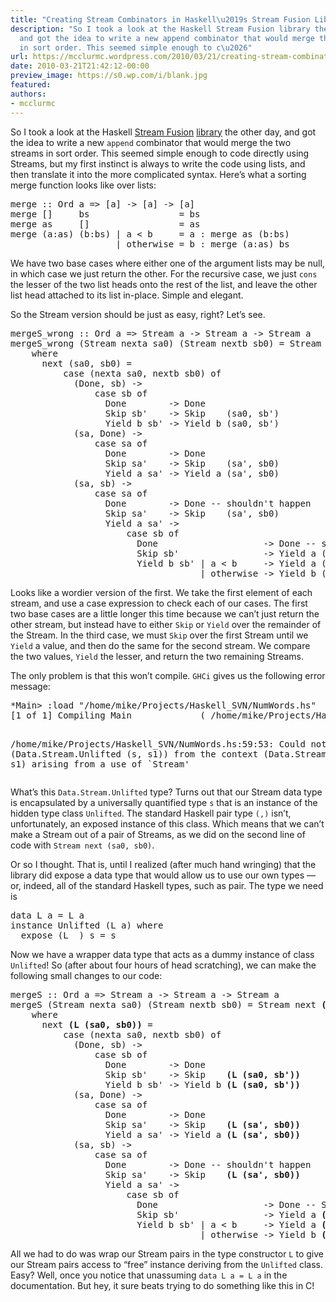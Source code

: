 ```yaml
---
title: "Creating Stream Combinators in Haskell\u2019s Stream Fusion Library"
description: "So I took a look at the Haskell Stream Fusion library the other day,
  and got the idea to write a new append combinator that would merge the two streams
  in sort order. This seemed simple enough to c\u2026"
url: https://mcclurmc.wordpress.com/2010/03/21/creating-stream-combinators/
date: 2010-03-21T21:42:12-00:00
preview_image: https://s0.wp.com/i/blank.jpg
featured:
authors:
- mcclurmc
---
```


<p>So I took a look at the Haskell <a href="http://www.cse.unsw.edu.au/~dons/papers/CLS07.html">Stream Fusion</a> <a href="http://hackage.haskell.org/packages/archive/stream-fusion/0.1.2.2/doc/html/Data-Stream.html">library</a> the other day, and got the idea to write a new <code>append</code> combinator that would merge the two streams in sort order. This seemed simple enough to code directly using Streams, but my first instinct is always to write the code using lists, and then translate it into the more complicated syntax. Here&rsquo;s what a sorting merge function looks like over lists:</p>
<p><code></code></p>
<pre>merge :: Ord a =&gt; [a] -&gt; [a] -&gt; [a]
merge []     bs                 = bs
merge as     []                 = as
merge (a:as) (b:bs) | a &lt; b     = a : merge as (b:bs)
                    | otherwise = b : merge (a:as) bs
</pre>
<p></p>
<p>We have two base cases where either one of the argument lists may be null, in which case we just return the other. For the recursive case, we just <code>cons</code> the lesser of the two list heads onto the rest of the list, and leave the other list head attached to its list in-place. Simple and elegant.</p>
<p>So the Stream version should be just as easy, right? Let&rsquo;s see.</p>
<p><code></code></p>
<pre>mergeS_wrong :: Ord a =&gt; Stream a -&gt; Stream a -&gt; Stream a
mergeS_wrong (Stream nexta sa0) (Stream nextb sb0) = Stream next (sa0, sb0)
    where
      next (sa0, sb0) =
          case (nexta sa0, nextb sb0) of
            (Done, sb) -&gt;
                case sb of
                  Done        -&gt; Done
                  Skip sb'    -&gt; Skip    (sa0, sb')
                  Yield b sb' -&gt; Yield b (sa0, sb')
            (sa, Done) -&gt;
                case sa of
                  Done        -&gt; Done
                  Skip sa'    -&gt; Skip    (sa', sb0)
                  Yield a sa' -&gt; Yield a (sa', sb0)
            (sa, sb) -&gt;
                case sa of 
                  Done        -&gt; Done -- shouldn't happen
                  Skip sa'    -&gt; Skip    (sa', sb0)
                  Yield a sa' -&gt;
                      case sb of
                        Done                    -&gt; Done -- shouldn't happen
                        Skip sb'                -&gt; Yield a (sa', sb')
                        Yield b sb' | a &lt; b     -&gt; Yield a (sa', sb0)
                                    | otherwise -&gt; Yield b (sa0, sb')
</pre>
<p></p>
<p>Looks like a wordier version of the first. We take the first element of each stream, and use a case expression to check each of our cases. The first two base cases are a little longer this time because we can&rsquo;t just return the other stream, but instead have to either <code>Skip</code> or <code>Yield</code> over the remainder of the Stream. In the third case, we must <code>Skip</code> over the first Stream until we <code>Yield</code> a value, and then do the same for the second stream. We compare the two values, <code>Yield</code> the lesser, and return the two remaining Streams.</p>
<p>The only problem is that this won&rsquo;t compile. <code>GHCi</code> gives us the following error message:</p>
<p><code></code></p>
<pre>*Main&gt; :load &quot;/home/mike/Projects/Haskell_SVN/NumWords.hs&quot;
[1 of 1] Compiling Main             ( /home/mike/Projects/Haskell_SVN/NumWords.hs, interpreted )

/home/mike/Projects/Haskell_SVN/NumWords.hs:59:53:
    Could not deduce (Data.Stream.Unlifted (s, s1))
      from the context (Data.Stream.Unlifted s1)
      arising from a use of `Stream'
</pre>
<p></p>
<p>What&rsquo;s this <code>Data.Stream.Unlifted</code> type? Turns out that our Stream data type is encapsulated by a universally quantified type <code>s</code> that is an instance of the hidden type class <code>Unlifted</code>. The standard Haskell pair type <code>(,)</code> isn&rsquo;t, unfortunately, an exposed instance of this class. Which means that we can&rsquo;t make a Stream out of a pair of Streams, as we did on the second line of code with <code>Stream next (sa0, sb0)</code>.</p>
<p>Or so I thought. That is, until I realized (after much hand wringing) that the library did expose a data type that would allow us to use our own types &mdash; or, indeed, all of the standard Haskell types, such as pair. The type we need is</p>
<p><code></code></p>
<pre>data L a = L a
instance Unlifted (L a) where
  expose (L _) s = s
</pre>
<p></p>
<p>Now we have a wrapper data type that acts as a dummy instance of class <code>Unlifted</code>! So (after about four hours of head scratching), we can make the following small changes to our code:</p>
<p><code></code></p>
<pre>mergeS :: Ord a =&gt; Stream a -&gt; Stream a -&gt; Stream a
mergeS (Stream nexta sa0) (Stream nextb sb0) = Stream next <strong>(L (sa0, sb0))</strong>
    where
      next <strong>(L (sa0, sb0))</strong> =
          case (nexta sa0, nextb sb0) of
            (Done, sb) -&gt;
                case sb of
                  Done        -&gt; Done
                  Skip sb'    -&gt; Skip    <strong>(L (sa0, sb'))</strong>
                  Yield b sb' -&gt; Yield b <strong>(L (sa0, sb'))</strong>
            (sa, Done) -&gt;
                case sa of
                  Done        -&gt; Done
                  Skip sa'    -&gt; Skip    <strong>(L (sa', sb0))</strong>
                  Yield a sa' -&gt; Yield a <strong>(L (sa', sb0))</strong>
            (sa, sb) -&gt;
                case sa of 
                  Done        -&gt; Done -- shouldn't happen
                  Skip sa'    -&gt; Skip    <strong>(L (sa', sb0))</strong>
                  Yield a sa' -&gt;
                      case sb of
                        Done                    -&gt; Done -- Shouldn't happen
                        Skip sb'                -&gt; Yield a <strong>(L (sa', sb'))</strong>
                        Yield b sb' | a &lt; b     -&gt; Yield a <strong>(L (sa', sb0))</strong>
                                    | otherwise -&gt; Yield b <strong>(L (sa0, sb'))</strong>
</pre>
<p></p>
<p>All we had to do was wrap our Stream pairs in the type constructor <code>L</code> to give our Stream pairs access to &ldquo;free&rdquo; instance deriving from the <code>Unlifted</code> class. Easy? Well, once you notice that unassuming <code>data L a = L a</code> in the documentation. But hey, it sure beats trying to do something like this in C!</p>

